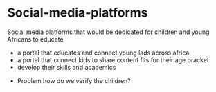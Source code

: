 # Social-media-platforms
Social media platforms that would be dedicated for children and young Africans to educate 

* a portal that educates and connect young lads across africa
* a portal that connect kids to share content fits for their age bracket
* develop their skills and academics 


- Problem how do we verify the children?
